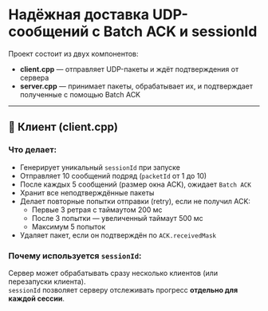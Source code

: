 # Надёжная доставка UDP-сообщений с Batch ACK и sessionId

Проект состоит из двух компонентов:

- **client.cpp** — отправляет UDP-пакеты и ждёт подтверждения от сервера
- **server.cpp** — принимает пакеты, обрабатывает их, и подтверждает полученные с помощью Batch ACK

---

## 🧩 Клиент (client.cpp)

### Что делает:

- Генерирует уникальный `sessionId` при запуске
- Отправляет 10 сообщений подряд (`packetId` от 1 до 10)
- После каждых 5 сообщений (размер окна ACK), ожидает `Batch ACK`
- Хранит все неподтверждённые пакеты
- Делает повторные попытки отправки (retry), если не получил ACK:
  - Первые 3 ретрая с таймаутом 200 мс
  - После 3 попытки — увеличенный таймаут 500 мс
  - Максимум 5 попыток
- Удаляет пакет, если он подтверждён по `ACK.receivedMask`

### Почему используется `sessionId`:

Сервер может обрабатывать сразу несколько клиентов (или перезапуски клиента).  
`sessionId` позволяет серверу отслеживать прогресс **отдельно для каждой сессии**.
